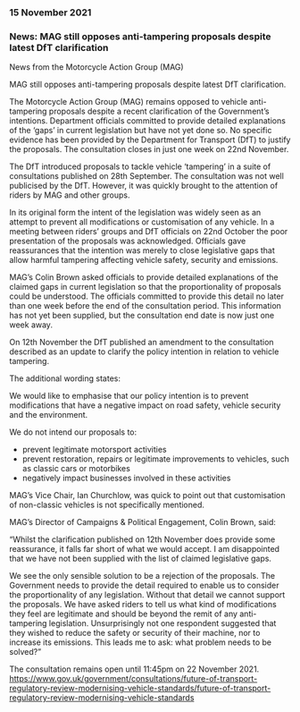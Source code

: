 ### 15 November 2021
### News: MAG still opposes anti-tampering proposals despite latest DfT clarification

News from the Motorcycle Action Group (MAG)

MAG still opposes anti-tampering proposals despite latest DfT clarification.

The Motorcycle Action Group (MAG) remains opposed to vehicle
anti-tampering proposals despite a recent clarification of the
Government’s intentions.  Department officials committed to provide
detailed explanations of the ‘gaps’ in current legislation but have not
yet done so.  No specific evidence has been provided by the Department
for Transport (DfT) to justify the proposals.  The consultation closes
in just one week on 22nd November.

The DfT introduced proposals to tackle vehicle ‘tampering’ in a suite of
consultations published on 28th September.  The consultation was not
well publicised by the DfT.  However, it was quickly brought to the
attention of riders by MAG and other groups.

In its original form the intent of the legislation was widely seen as an
attempt to prevent all modifications or customisation of any vehicle.
In a meeting between riders’ groups and DfT officials on 22nd October
the poor presentation of the proposals was acknowledged.  Officials gave
reassurances that the intention was merely to close legislative gaps
that allow harmful tampering affecting vehicle safety, security and
emissions.

MAG’s Colin Brown asked officials to provide detailed explanations of
the claimed gaps in current legislation so that the proportionality of
proposals could be understood.  The officials committed to provide this
detail no later than one week before the end of the consultation period.
  This information has not yet been supplied, but the consultation end
date is now just one week away.

On 12th November the DfT published an amendment to the consultation
described as an update to clarify the policy intention in relation to
vehicle tampering.

The additional wording states:

We would like to emphasise that our policy intention is to prevent
modifications that have a negative impact on road safety, vehicle
security and the environment.

We do not intend our proposals to:

- prevent legitimate motorsport activities
- prevent restoration, repairs or legitimate improvements to vehicles,
such as classic cars or motorbikes
- negatively impact businesses involved in these activities

MAG’s Vice Chair, Ian Churchlow, was quick to point out that
customisation of non-classic vehicles is not specifically mentioned.

MAG’s Director of Campaigns & Political Engagement, Colin Brown, said:

“Whilst the clarification published on 12th November does provide some
reassurance, it falls far short of what we would accept.  I am
disappointed that we have not been supplied with the list of claimed
legislative gaps.

We see the only sensible solution to be a rejection of the proposals.
The Government needs to provide the detail required to enable us to
consider the proportionality of any legislation.  Without that detail we
cannot support the proposals. We have asked riders to tell us what kind
of modifications they feel are legitimate and should be beyond the remit
of any anti-tampering legislation.  Unsurprisingly not one respondent
suggested that they wished to reduce the safety or security of their
machine, nor to increase its emissions. This leads me to ask: what
problem needs to be solved?”

The consultation remains open until 11:45pm on 22 November 2021.
https://www.gov.uk/government/consultations/future-of-transport-regulatory-review-modernising-vehicle-standards/future-of-transport-regulatory-review-modernising-vehicle-standards
